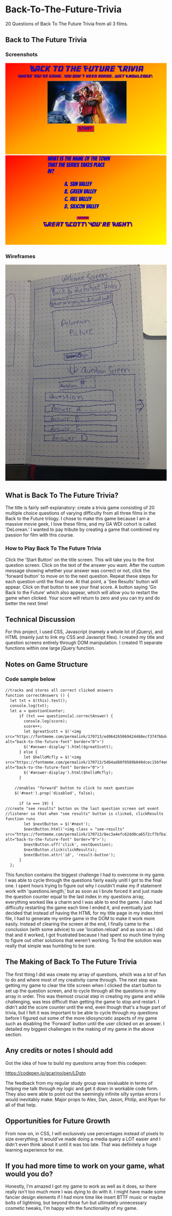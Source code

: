 # Back-To-The-Future-Trivia
20 Questions of Back To The Future Trivia from all 3 films.

## Back to The Future Trivia
### Screenshots
![Title screen](bttf-trivia-title-screen.png)
![Question Screen](bttf-trivia-question-screen.png)

### Wireframes
![Welcome Screen & Question Screen](./projectwireframes/IMG_0794.JPG)

## What is Back To The Future Trivia?

The title is fairly self-explanatory: create a trivia game consisting of
20 multiple choice questions of varying difficulty from all three films 
in the Back to the Future trilogy. I chose to make this game because I am 
a massive movie geek, I love these films, and my GA WDI cohort is 
called 'DeLorean.' I wanted to pay tribute by creating a game that 
combined my passion for film with this course.

### How to Play Back To The Future Trivia

Click the 'Start Button' on the title screen. This will take you to the
first question screen. Click on the text of the answer you want. After the
custom message showing whether your answer was correct or not, click the
'forward button' to move on to the next question. Repeat these steps for
each question until the final one. At that point, a 'See Results' button
will appear. Click on that button to see your final score. A button saying
'Go Back to the Future' which also appear, which will allow you to restart
the game when clicked. Your score will return to zero and you can try 
and do better the next time!

## Technical Discussion

For this project, I used CSS, Javascript (namely a whole lot of jQuery),
and HTML (mainly just to link my CSS and Javasript files). I created my
title and question screens entirely through DOM manipulation. I created
11 separate functions within one large jQuery function.

## Notes on Game Structure

### Code sample below
```
//tracks and stores all correct clicked answers
function correctAnswers () {
  let txt = $(this).text();
  console.log(txt);
  let a = questionCounter;
      if (txt === questions[a].correctAnswer) {
        console.log(score);
        score++;
        let $greatScott = $('<img src="https://fontmeme.com/permalink/170713/ed064265069424468ecf3747bbdce20f.png" alt="back-to-the-future-font" border="0">')
        $('#answer-display').html($greatScott);
      } else {
        let $helloMcfly = $('<img src="https://fontmeme.com/permalink/170713/5d64ad88f0589b049dcec156f4e6fba3.png" alt="back-to-the-future-font" border="0">')
        $('#answer-display').html($helloMcfly);
      }

    //enables "forward" button to click to next question
    $('#next').prop('disabled', false);

      if (a === 19) {
//create "see results" button on the last question screen set event
//listener so that when "see results" button is clicked, clickResults function runs
        let $nextButton = $('#next');
        $nextButton.html('<img class = "see-results" src="https://fontmeme.com/permalink/170713/8ec3a4efc62dd0ca6572cf7bfba1ea20.png" alt="back-to-the-future-font" border="0">');
        $nextButton.off('click', nextQuestion);
        $nextButton.click(clickResults);
        $nextButton.attr('id', 'result-button');
      }
  };
  ```
  This function contains the biggest challenge I had to overcome in my game.
  I was able to cycle through the questions fairly easily unitl I got to
  the final one. I spent hours trying to figure out why I couldn't make
  my if statement work with 'questions.length,' but as soon as I brute
  forced it and just made the question counter equal to the last index
  in my questions array, everything worked like a charm and I was able to
  end the game. I also had difficulty restarting the game each time I
  ended it, and eventually just decided that instead of having the HTML
  for my title page in my index.html file,  I had to generate my entire game
  in the DOM to make it work more easily. Instead of clearing the screen
  at the end, I finally came to the conclusion (with some advice) to use 
  'location.reload' and as soon as I did that and it worked, I got frustrated 
  because I had spent so much time trying to figure out other solutions 
  that weren't working. To find the solution was really that simple was 
  humbling to be sure.

## The Making of Back To The Future Trivia

The first thing I did was create my array of questions, which was a lot 
of fun to do and where most of my creativity came through. The next step
was getting my game to clear the title screen when I clicked the start 
button to set up the question screen, and to cycle through all the questions
in my array in order. This was themost crucial step in creating my game 
and while challenging, was less difficult than getting the game to stop 
and restart. I didn't add the score counter until the end, even though 
that's a huge part of trivia, but I felt it was important to be able to 
cycle through my questions before I figured out some of the more 
idiosyncratic aspects of my game such as disabling the 'Forward' button 
until the user clicked on an answer. I detailed my biggest challenges in 
the making of my game in the above section.

## Any credits or notes I should add
Got the idea of how to build my questions array from this codepen:

https://codepen.io/gcarino/pen/LDgtn

The feedback from my regular study group was invaluable in terms of 
helping me talk through my logic and get it down in workable code form.
They also were able to point out the seemingly infinite silly syntax 
errors I would inevitably make. Major props to Alex, Dan, Jason, Philip, 
and Ryan for all of that help.

## Opportunities for Future Growth

From now on, in CSS, I will exclusively use percentages instead of pixels 
to size everything. It would've made doing a media query a LOT easier 
and I didn't even think about it until it was too late. 
That was definitely a huge learning experience for me.

## If you had more time to work on your game, what would you do?

Honestly, I'm amazed I got my game to work as well as it does, so there
really isn't too much more I was dying to do with it. I might have made
some fancier design elements if I had more time like insert BTTF music
or maybe bolts of lightning, but beyond those fun but ultimately unnecessary 
cosmetic tweaks, I'm happy with the functionality of my game.
